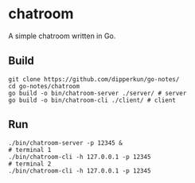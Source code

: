 # chatroom
A simple chatroom written in Go.

## Build
```shell
git clone https://github.com/dipperkun/go-notes/
cd go-notes/chatroom
go build -o bin/chatroom-server ./server/ # server
go build -o bin/chatroom-cli ./client/ # client
```

## Run
```
./bin/chatroom-server -p 12345 &
# terminal 1
./bin/chatroom-cli -h 127.0.0.1 -p 12345
# terminal 2
./bin/chatroom-cli -h 127.0.0.1 -p 12345
```
